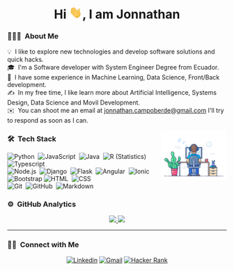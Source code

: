 <h1 align="center">Hi <img src="https://raw.githubusercontent.com/ABSphreak/ABSphreak/master/gifs/Hi.gif" width="30px">, I am Jonnathan </h1>

### 👨🏻‍💻 &nbsp;About Me

💡 &nbsp;I like to explore new technologies and develop software solutions and quick hacks.\
🎓 &nbsp;I'm a Software developer with System Engineer Degree from Ecuador.\
🌱 &nbsp;I have some experience in Machine Learning, Data Science, Front/Back development.\
✍️ &nbsp;In my free time, I like learn more about Artificial Intelligence, Systems Design, Data Science and Movil Development.\
✉️ &nbsp;You can shoot me an email at jonnathan.campoberde@gmail.com I'll try to respond as soon as I can.

<img alt="Night Coding" src="./coding.gif" align="right" width="30%" height="30%"/>


### 🛠 &nbsp;Tech Stack

![Python](https://img.shields.io/badge/-Python-05122A?style=flat&logo=python)&nbsp;
![JavaScript](https://img.shields.io/badge/-JavaScript-05122A?style=flat&logo=javascript)&nbsp;
![Java](https://img.shields.io/badge/-Java-05122A?style=flat&logo=Java&logoColor=FFA518)&nbsp;
![R (Statistics)](https://img.shields.io/badge/-R-05122A?style=flat&logo=R&logoColor=276DC3)&nbsp;
![Typescript](https://img.shields.io/badge/-Typescript-05122A?style=flat&logo=typescript)&nbsp;\
![Node.js](https://img.shields.io/badge/-Node.js-05122A?style=flat&logo=node.js)&nbsp;
![Django](https://img.shields.io/badge/-Django-05122A?style=flat&logo=django&logoColor=092E20)&nbsp;
![Flask](https://img.shields.io/badge/-Flask-05122A?style=flat&logo=flask)&nbsp;
![Angular](https://img.shields.io/badge/-Angular-05122A?style=flat&logo=angular)&nbsp;
![Ionic](https://img.shields.io/badge/-Ionic-05122A?style=flat&logo=ionic)&nbsp;\
![Bootstrap](https://img.shields.io/badge/-Bootstrap-05122A?style=flat&logo=bootstrap&logoColor=563D7C)
![HTML](https://img.shields.io/badge/-HTML-05122A?style=flat&logo=HTML5)&nbsp;
![CSS](https://img.shields.io/badge/-CSS-05122A?style=flat&logo=CSS3&logoColor=1572B6)&nbsp;\
![Git](https://img.shields.io/badge/-Git-05122A?style=flat&logo=git)&nbsp;
![GitHub](https://img.shields.io/badge/-GitHub-05122A?style=flat&logo=github)&nbsp;
![Markdown](https://img.shields.io/badge/-Markdown-05122A?style=flat&logo=markdown)

### ⚙️ &nbsp;GitHub Analytics
<p align="center">
<a href="https://github.com/JonnHenry">
  <img height="180em" src="https://github-readme-stats-eight-theta.vercel.app/api?username=JonnHenry&show_icons=true&theme=algolia&include_all_commits=true&count_private=true&langs_count=10"/>
  <img height="180em" src="https://github-readme-stats-eight-theta.vercel.app/api/top-langs/?username=JonnHenry&layout=compact&langs_count=10&theme=algolia&hide= jupyter%20notebook,html,css,scss"/>

</a>
</p>

***

### 🤝🏻 &nbsp;Connect with Me

<p align="center">
<a href="https://www.linkedin.com/in/jonnathan-campoberde"><img alt="Linkedin" src="https://img.shields.io/badge/-%20Jonnathan%20Campoberde-0077B5?style=flat&logo=Linkedin&logoColor=white"/></a>
<a href="mailto:jonnathan.campoberde@gmail.com"><img alt="Gmail" src="https://img.shields.io/badge/-jonnathan.campoberde@gmail.com-D14836?style=flat&logo=Gmail&logoColor=white"/></a>
<a href="https://www.hackerrank.com/jonnathan"><img alt="Hacker Rank" src="https://img.shields.io/badge/-@jonnathan-2EC866?style=flat&logo=HackerRank&logoColor=white"/></a>

</p>
